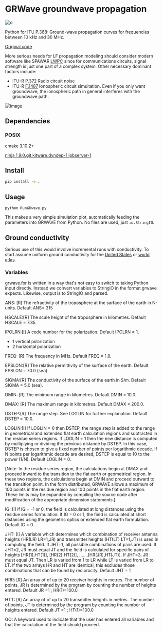 # GRWave groundwave propagation

![ci](https://github.com/space-physics/grwave/workflows/ci/badge.svg)

Python for ITU P.368: Ground-wave propagation curves for frequencies between 10 kHz and 30 MHz.

[Original code](https://www.itu.int/en/ITU-R/study-groups/rsg3/Pages/iono-tropo-spheric.aspx)

More serious needs for LF propagation modeling should consider modern software like SPAWAR
[LWPC](https://www.ann-geophys.net/31/765/2013/angeo-31-765-2013.pdf)
since for communications circuits, signal strength is just one part of a complex system.
Other necessary dominant factors include:

* ITU-R [P.372](https://www.itu.int/rec/R-REC-P.372/en) Radio circuit noise
* ITU-R [F.1487](https://www.itu.int/rec/R-REC-F.1487-0-200005-I/en) Ionospheric circuit simultation. Even if you only want groundwave, the ionospheric path in general interferes with the groundwave path.

![image](data/fs.png)

## Dependencies
### POSIX
cmake 3.10.2+

[ninja 1.9.0.git.kitware.dyndep-1.jobserver-1](https://github.com/Kitware/ninja/releases)

## Install

```sh
pip install -e .
```

## Usage

    python RunGRwave.py

This makes a very simple simulation plot, automatically feeding the
parameters into GRWAVE from Python. No files are used, just
`io.StringIO`.

## Ground conductivity

Serious use of this would involve incremental runs with conductivity.
To start assume uniform ground conductivity for the
[United States](https://www.fcc.gov/media/radio/m3-ground-conductivity-map)
or
[world atlas](http://hamwaves.com/ground/en/index.html).

### Variables

grwave.for is written in a way that's not easy to switch to taking
Python input directly. Instead we convert variables to StringIO in the
format grwave expects. Likewise, output is to StringIO and parsed.

ANS: [R] The refractivity of the troposphere at the surface of the earth in N-units. Default ANS= 315

HSCALE:[R] The scale height of the troposphere in kilometres. Default HSCALE = 7.35.

IPOLRN:[I] A code number for the polarization. Default IPOLRN = 1.
* 1 vertical polarization
* 2 horizontal polarization

FREQ: [R] The frequency in MHz. Default FREQ = 1.0.

EPSLON:[R] The relative permittivity of the surface of the earth.  Default EPSLON = 70.0 (sea).

SIGMA:[R] The conductivity of the surface of the earth in S/m. Default SIGMA = 5.0 (sea).

DMIN: [R] The minimum range in kilometres.  Default DMIN = 10.0.

DMAX: [R] The maximum range in kilometres.  Default DMAX = 200.0.

DSTEP:[R] The range step. See LOGLIN for further explanation.  Default DSTEP = 10.0.

LOGLIN:[I] If LOGLIN = 0 then DSTEP, the range step is added to the range in geometrical and extended flat earth calculation regions and subtracted in the residue series regions.
If LOGLIN = 1 then the new distance is computed by multiplying or dividing the previous distance by DSTEP. In this case, DSTEP is chosen to give a fixed number of points per logarithmic decade.
If N points per logarithmic decade are desired, DSTEP is equal to 10 to the power (1/N).
Default LOGLIN = 0.

[Note: In the residue series region, the calculations begin at DMAX
and proceed inward to the transition to the flat earth or
geometrical region. In these two regions, the calculations begin at
DMIN and proceed outward to the transition point. In the form
distributed, GRWAVE allows a maximum of 100 points in the residue
region and 100 points in the flat earth region. These limits may be
expanded by compiling the source code after modification of the
appropriate dimension statements.]

IG: [I] If IG = -1 or 0, the field is calculated at long distances using the residue series formulation. If IG = 0 or 1, the field is calculated at short distances using the geometric optics or extended flat earth formulation.
Default IG = 0.

JHT: [I] A variable which determines which combination of receiver antenna heights (HR(LR) LR=1,JR) and transmitter heights
(HT(LT) LT=1,JT) is used in computing the field. If JHT=1, all
possible combinations of pairs are used. If JHT=2, JR must equal JT
and the field is calculated for specific pairs of heights
[HR(1),HT(1)], [HR(2),HT(2)], .......[HR(JR),HT(JT)]. If
JHT=3, JR must equal JT. Then LR is varied from 1 to LR while LT is
varied from LR to LT. If the two arrays HR and HT are identical,
this excludes those combinations that can be found by reciprocity.
Default JHT = 1

HRR: [R] An array of of up to 20 receiver heights in metres.
The number of points, JR is determined by the program by counting
the number of heights entered. Default JR =1 ; HR(1)=100.0

HTT: [R] An array of of up to 20 transmitter heights in metres. The number of points, JT is determined by the program by counting the number of heights entered. Default JT =1 ; HT(1)=100.0

GO: A keyword used to indicate that the user has entered all variables and that the calculation of the field should proceed.


